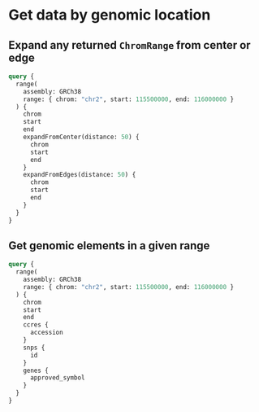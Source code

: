 # Get data by genomic location

## Expand any returned `ChromRange` from center or edge

```graphql
query {
  range(
    assembly: GRCh38
    range: { chrom: "chr2", start: 115500000, end: 116000000 }
  ) {
    chrom
    start
    end
    expandFromCenter(distance: 50) {
      chrom
      start
      end
    }
    expandFromEdges(distance: 50) {
      chrom
      start
      end
    }
  }
}
```

## Get genomic elements in a given range

```graphql
query {
  range(
    assembly: GRCh38
    range: { chrom: "chr2", start: 115500000, end: 116000000 }
  ) {
    chrom
    start
    end
    ccres {
      accession
    }
    snps {
      id
    }
    genes {
      approved_symbol
    }
  }
}
```